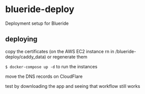 # blueride-deploy
Deployment setup for Blueride

## deploying
copy the certificates (on the AWS EC2 instance rn in /blueride-deploy/caddy_data) or regenerate them

`$ docker-compose up -d` to run the instances

move the DNS records on CloudFlare

test by downloading the app and seeing that workflow still works
